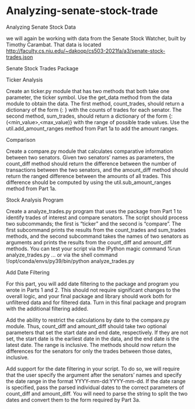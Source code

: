 # Analyzing-senate-stock-trade
Analyzing Senate Stock Data



we will again be working with data from the Senate Stock Watcher, built by Timothy Carambat. That data is located http://faculty.cs.niu.edu/~dakoop/cs503-2021fa/a3/senate-stock-trades.json




Senate Stock Trades Package

Ticker Analysis

Create an ticker.py module that has two methods that both take one parameter, the ticker symbol. Use the get_data method from the data module to obtain the data. The first method, count_trades, should return a dictionary of the form {<senator>: <count>} with the counts of trades for each senator. The second method, sum_trades, should return a dictionary of the form {<senator>: (<min_value>,<max_value)} with the range of possible trade values. Use the util.add_amount_ranges method from Part 1a to add the amount ranges.


Comparison

Create a compare.py module that calculates comparative information between two senators. Given two senators’ names as parameters, the count_diff method should return the difference between the number of transactions between the two senators, and the amount_diff method should return the ranged difference between the amounts of all trades. This difference should be computed by using the util.sub_amount_ranges method from Part 1a.

Stock Analysis Program

Create a analyze_trades.py program that uses the package from Part 1 to identify trades of interest and compare senators. The script should process two subcommands; the first is “ticker” and the second is “compare”. The first subcommand prints the results from the count_trades and sum_trades methods, and the second subcommand takes the names of two senators as arguments and prints the results from the count_diff and amount_diff methods. You can test your script via the IPython magic command %run analyze_trades.py ... or via the shell command !/opt/conda/envs/py39/bin/python analyze_trades.py

Add Date Filtering 

For this part, you will add date filtering to the package and program you wrote in Parts 1 and 2. This should not require significant changes to the overall logic, and your final package and library should work both for unfiltered data and for filtered data. Turn in this final package and program with the additional filtering added.



Add the ability to restrict the calculations by date to the compare.py module. Thus, count_diff and amount_diff should take two optional parameters that set the start date and end date, respectively. If they are not set, the start date is the earliest date in the data, and the end date is the latest date. The range is inclusive. The methods should now return the differences for the senators for only the trades between those dates, inclusive.

Add support for the date filtering in your script. To do so, we will require that the user specify the argument after the senators’ names and specify the date range in the format YYYY-mm-dd:YYYY-mm-dd. If the date range is specified, pass the parsed individual dates to the correct parameters of count_diff and amount_diff. You will need to parse the string to split the two dates and convert them to the form required by Part 3a. 
